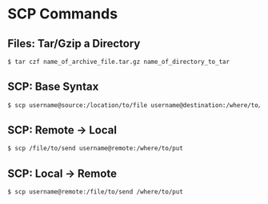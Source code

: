 # SCP Commands

## Files: Tar/Gzip a Directory

```bash
$ tar czf name_of_archive_file.tar.gz name_of_directory_to_tar
```

## SCP: Base Syntax

```bash
$ scp username@source:/location/to/file username@destination:/where/to/put
```

## SCP: Remote -> Local

```bash
$ scp /file/to/send username@remote:/where/to/put
```

## SCP: Local -> Remote

```bash
$ scp username@remote:/file/to/send /where/to/put
```